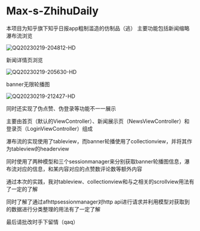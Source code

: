 # Max-s-ZhihuDaily
本项目为知乎旗下知乎日报app粗制滥造的仿制品（逃）
主要功能包括新闻缩略瀑布流浏览

![QQ20230219-204812-HD](https://user-images.githubusercontent.com/114380848/219949261-1c0cf52d-70ef-49ca-b620-3c71a204adcf.gif)

新闻详情页浏览

![QQ20230219-205630-HD](https://user-images.githubusercontent.com/114380848/219949385-1322d51d-639e-4511-9de0-fcc360f690f0.gif)

banner无限轮播图

![QQ20230219-212427-HD](https://user-images.githubusercontent.com/114380848/219950988-fc041d81-0c06-4fcc-88d0-b7fd473539e4.gif)

同时还实现了伪点赞、伪登录等功能不一一展示

主要由首页（默认的ViewController）、新闻展示页（NewsViewController）和登录页（LoginViewController）组成

瀑布流的实现使用了tableview，而banner轮播使用了collectionview，并将其作为tableview的headerview

同时使用了两种模型和三个sessionmanager来分别获取banner轮播图信息，瀑布流对应的信息，和某内容对应的点赞数评论数等额外内容

通过本次的实践，我对tableview、collectionview和与之相关的scrollview用法有了一定的了解

同时了解了通过afhttpsessionmanager对http api进行请求并利用模型对获取到的数据进行分类整理的用法有了一定了解

最后请批改时手下留情（qaq）
